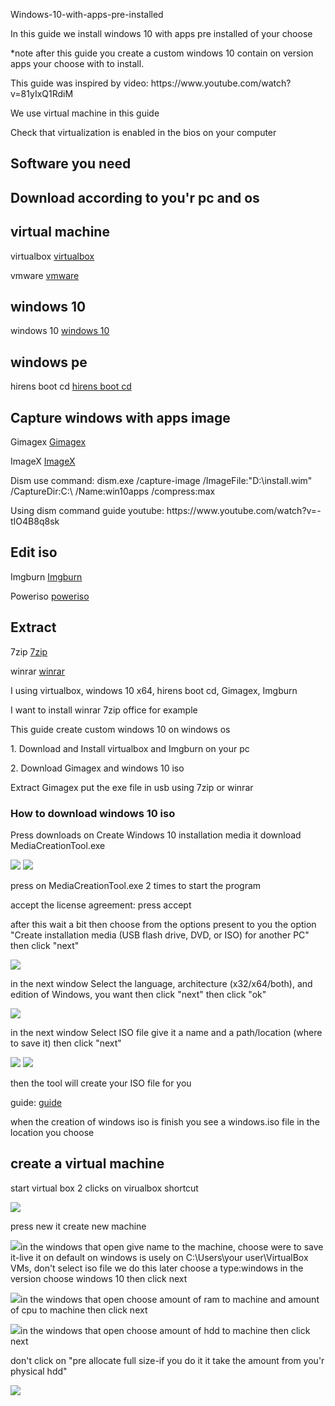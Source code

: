 Windows-10-with-apps-pre-installed
<!DOCTYPE html>
<html lang="en">
<head>
    <meta charset="UTF-8">
    <meta name="viewport" content="width=device-width, initial-scale=1.0">
</head>
<body>
<p>In this guide we install windows 10 with apps pre installed of your choose</p>
<p>*note after this guide you create a custom windows 10 contain on version apps your choose with to install.</p>
<p>This guide was inspired by video: https://www.youtube.com/watch?v=81yIxQ1RdiM</p>
<p>We use virtual machine in this guide</p>
<p>Check that virtualization is enabled in the bios on your computer</p>
<h2>Software you need</h2>
<h2>Download according to you'r pc and os</h2>
<h2>virtual machine</h2>
<p>virtualbox <a href="https://www.oracle.com/virtualization/technologies/vm/downloads/virtualbox-downloads.html">virtualbox</a></p>
 <p>vmware <a href="https://knowledge.broadcom.com/external/article/309355/downloading-and-installing-vmware-workst.html">vmware</a></p>
<h2>windows 10</h2>
<p>windows 10 <a href="https://www.microsoft.com/en-us/software-download/windows10?msockid=017162c851b66f9e00e271f850266e87">windows 10</a></p>
<h2>windows pe</h2>
<p>hirens boot cd <a href="https://www.hirensbootcd.org/download/">hirens boot cd</a></p>
<h2>Capture windows with apps image</h2>
<p>Gimagex <a href="https://gimagex.software.informer.com/2.0/">Gimagex</a></p>
<p>ImageX <a href="https://wimlib.net/downloads/index.html">ImageX</a></p>
<p>Dism use command: dism.exe /capture-image /ImageFile:"D:\install.wim" /CaptureDir:C:\ /Name:win10apps /compress:max</p>
<p>Using dism command guide youtube: https://www.youtube.com/watch?v=-tIO4B8q8sk</p>
<h2>Edit iso</h2>
<p>Imgburn  <a href="https://www.imgburn.com/index.php?act=download">Imgburn</a></p>
<p>Poweriso <a href="https://www.poweriso.com/download.htm">poweriso</a></p>
<h2>Extract</h2>
<p>7zip <a href="https://www.7-zip.org/download.html">7zip</a></p>
<p>winrar <a href="https://www.win-rar.com/download.html?&L=0">winrar</a></p>
 
<p>I using virtualbox, windows 10 x64, hirens boot cd, Gimagex, Imgburn</p>
<p>I want to install winrar 7zip office for example</p>
<p>This guide create custom windows 10 on windows os</p>
<p>1. Download and Install virtualbox and Imgburn on your pc</p>
<p>2. Download Gimagex and windows 10 iso</p>
<p>Extract Gimagex put the exe file in usb using 7zip or winrar</p>

<h3>How to download windows 10 iso</h3>
<p>Press downloads on Create Windows 10 installation media it download MediaCreationTool.exe</p>
<img src="./pictures/Windows 10 installation media download.PNG">
<img src="./pictures/MediaCreationTool.PNG">
<p>press on MediaCreationTool.exe 2 times to start the program</p>
<p>accept the license agreement: press accept</p>
<p>after this wait a bit then choose from the options present to you the option "Create installation media (USB flash drive, DVD, or ISO) for another PC" then click "next"</p>
<img src="./pictures/‏‏windows 10 setup what to do.PNG">
<p>in the next window Select the language, architecture (x32/x64/both), and edition of Windows, you want then click "next" then click "ok"</p>
<img src="./pictures/‏‏‏‏windows 10 setup Select the language, architecture edition.PNG">
<p>in the next window Select ISO file give it a name and a path/location (where to save it) then click "next"</p>
<img src="./pictures/windows 10 setup Choose wich media to use.PNG">
<img src="./pictures/‏‏windows 10 setup choose where to save.PNG">
<p>then the tool will create your ISO file for you</p>
<p>guide: <a href="https://support.microsoft.com/en-us/windows/create-an-iso-file-for-windows-10-38547366-1dcb-7afd-1726-9eb222d72705">guide</a></p>
<p>when the creation of windows iso is finish you see a windows.iso file in the location you choose</p>
<h2>create a virtual machine</h2>
<p>start virtual box 2 clicks on virualbox shortcut</p>
<img src="./pictures/‏‏virtual box home screen.PNG">
<p>press new it create new machine</p>
<img src="./pictures/‏‏virtual box press new.PNG"
<p>in the windows that open give name to the machine,
choose were to save it-live it on default on windows is usely on C:\Users\your user\VirtualBox VMs,
don't select iso file we do this later
choose a type:windows
in the version choose windows 10 then click next</p>
<img src="./pictures/‏‏virtual box give name to machine.PNG"
<p>in the windows that open choose amount of ram to machine and amount of cpu to machine then click next</p>
<img src="./pictures/‏‏virtual box amount of ram and amount of cpu.PNG"
<p>in the windows that open choose amount of hdd to machine then click next</p>
<p>don't click on "pre allocate full size-if you do it it take the amount from you'r physical hdd"</p>
<img src="./pictures/‏‏virtual box amount of hdd.PNG"
    
</body>
</html>
